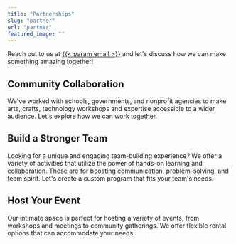 ```yaml
---
title: "Partnerships"
slug: "partner"
url: "partner"
featured_image: ""
---
```


Reach out to us at <a href="mailto:{{< param email >}}">{{< param email >}}</a> and let's discuss how we can make something amazing together!

## Community Collaboration

We've worked with schools, governments, and nonprofit agencies to make arts, crafts, technology workshops and expertise accessible to a wider audience. Let's explore how we can work together.

## Build a Stronger Team

Looking for a unique and engaging team-building experience? We offer a variety of activities that utilize the power of hands-on learning and collaboration. These are for boosting communication, problem-solving, and team spirit. Let's create a custom program that fits your team's needs.

## Host Your Event

Our intimate space is perfect for hosting a variety of events, from workshops and meetings to community gatherings. We offer flexible rental options that can accommodate your needs.
